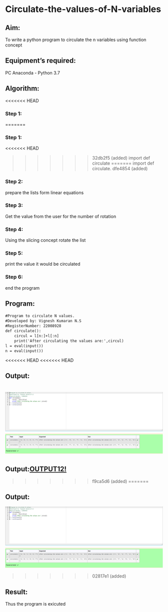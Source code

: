 # Circulate-the-values-of-N-variables
## Aim:
To write a python program to circulate the n variables using function concept
## Equipment’s required:
PC
Anaconda - Python 3.7
## Algorithm: 
<<<<<<< HEAD
### Step 1: 
=======
### Step 1:
<<<<<<< HEAD
>>>>>>> 32db2f5 (added)
import def circulate
=======
import def circulate.
>>>>>>> dfe4854 (added)
### Step 2: 
prepare the lists form linear equations
### Step 3: 
Get the value from the user for the number of rotation
### Step 4: 
Using the slicing concept rotate the list
### Step 5: 
print the value it would be circulated
### Step 6: 
end the program
## Program:
```
#Program to circulate N values.
#Developed by: Vignesh Kumaran N.S
#RegisterNumber: 22008928
def circulate():
    circul = l[n:]+l[:n]
    print('After circulating the values are:',circul)
l = eval(input())
n = eval(input())
```

<<<<<<< HEAD
<<<<<<< HEAD
## Output:
![output12](circulate1.png)
=======
## Output:[OUTPUT12!](circulate1.png)
>>>>>>> f9ca5d6 (added)
=======
## Output:
![output12](circulate1.png)
>>>>>>> 02817e1 (added)

## Result:
Thus the program is exicuted
